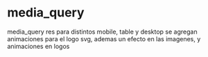 # media_query
media_query
res para distintos mobile, table y desktop
se agregan animaciones para el logo svg, ademas un efecto en las imagenes, y animaciones en logos
